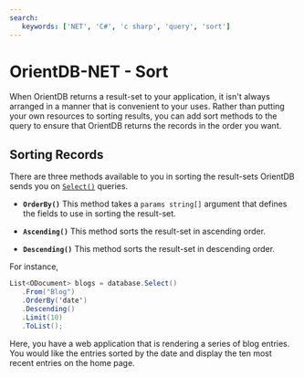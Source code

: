 ```yaml
---
search:
   keywords: ['NET', 'C#', 'c sharp', 'query', 'sort']
---
```


# OrientDB-NET - Sort

When OrientDB returns a result-set to your application, it isn't always arranged in a manner that is convenient to your uses.  Rather than putting your own resources to sorting results, you can add sort methods to the query to ensure that OrientDB returns the records in the order you want.


## Sorting Records

There are three methods available to you in sorting the result-sets OrientDB sends you on [`Select()`](NET-Database-Select.md) queries.

- **`OrderBy()`** This method takes a `params string[]` argument that defines the fields to use in sorting the result-set.

- **`Ascending()`** This method sorts the result-set in ascending order.

- **`Descending()`** This method sorts the result-set in descending order.

For instance,

```csharp
List<ODocument> blogs = database.Select()
   .From("Blog")
   .OrderBy('date')
   .Descending()
   .Limit(10)
   .ToList();
```

Here, you have a web application that is rendering a series of blog entries.  You would like the entries sorted by the date and display the ten most recent entries on the home page.
